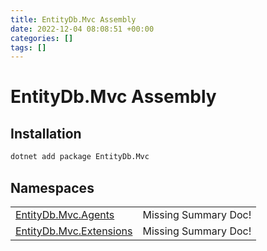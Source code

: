 ```yaml
---
title: EntityDb.Mvc Assembly
date: 2022-12-04 08:08:51 +00:00
categories: []
tags: []
---
```


# EntityDb.Mvc Assembly
## Installation
```sh
dotnet add package EntityDb.Mvc
```
## Namespaces
<table><tr><td><a href='dotnet/entitydb-mvc-agents'>EntityDb.Mvc.Agents</a></td><td>Missing Summary Doc!</td></tr><tr><td><a href='dotnet/entitydb-mvc-extensions'>EntityDb.Mvc.Extensions</a></td><td>Missing Summary Doc!</td></tr></table>
